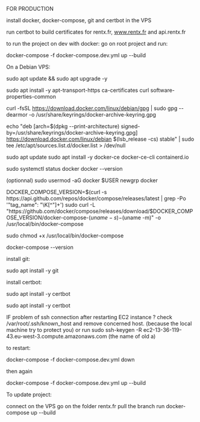 FOR PRODUCTION

install docker, docker-compose, git and certbot in the VPS

run certbot to build certificates for rentx.fr, www.rentx.fr and api.rentx.fr


to run the project on dev with docker: 
go on root project and run: 

docker-compose -f docker-compose.dev.yml up --build


On a Debian VPS: 

sudo apt update && sudo apt upgrade -y

sudo apt install -y apt-transport-https ca-certificates curl software-properties-common

curl -fsSL https://download.docker.com/linux/debian/gpg | sudo gpg --dearmor -o /usr/share/keyrings/docker-archive-keyring.gpg

echo "deb [arch=$(dpkg --print-architecture) signed-by=/usr/share/keyrings/docker-archive-keyring.gpg] https://download.docker.com/linux/debian $(lsb_release -cs) stable" | sudo tee /etc/apt/sources.list.d/docker.list > /dev/null

sudo apt update
sudo apt install -y docker-ce docker-ce-cli containerd.io

sudo systemctl status docker
docker --version

(optionnal)
sudo usermod -aG docker $USER
newgrp docker


DOCKER_COMPOSE_VERSION=$(curl -s https://api.github.com/repos/docker/compose/releases/latest | grep -Po '"tag_name": "\K[^"]+')
sudo curl -L "https://github.com/docker/compose/releases/download/$DOCKER_COMPOSE_VERSION/docker-compose-$(uname -s)-$(uname -m)" -o /usr/local/bin/docker-compose

sudo chmod +x /usr/local/bin/docker-compose

docker-compose --version


install git: 

sudo apt install -y git


install certbot: 

sudo apt install -y certbot

sudo apt install -y certbot




IF problem of ssh connection after restarting EC2 instance ?
check /var/root/.ssh/known_host and remove concerned host. (because the local machine try to protect you)
or run sudo ssh-keygen -R ec2-13-36-119-43.eu-west-3.compute.amazonaws.com (the name of old a)



to restart: 

docker-compose -f docker-compose.dev.yml down

then again 

docker-compose -f docker-compose.dev.yml up --build


To update project: 

connect on the VPS
go on the folder rentx.fr
pull the branch
run docker-compose up --build